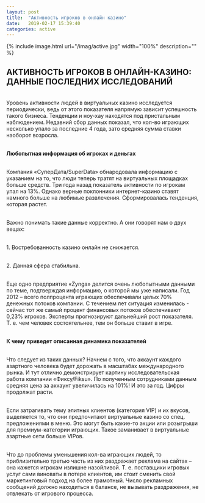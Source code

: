 ```yaml
---
layout: post
title:  "Активность игроков в онлайн казино"
date:   2019-02-17 15:39:40
categories: active
---
```


{% include image.html url="/imag/active.jpg" width="100%" description="" %}

## АКТИВНОСТЬ ИГРОКОВ В ОНЛАЙН-КАЗИНО: ДАННЫЕ ПОСЛЕДНИХ ИССЛЕДОВАНИЙ

<br>Уровень активности людей в виртуальных казино исследуется периодически, ведь от этого показателя напрямую зависит успешность такого бизнеса. Тенденции и ноу-хау находятся под пристальным наблюдением. Недавний сбор данных показал, что кол-во играющих несколько упало за последние 4 года, зато средняя сумма ставки наоборот возросла.

<br><strong>Любопытная информация об игроках и деньгах</strong>

<br>Компания «СуперДата/SuperData» обнародовала информацию с указанием на то, что люди теперь тратят на виртуальных площадках больше средств. Три года назад показатель активности по игрокам упал на 13%. Однако верные поклонники интернет-казино ставят намного больше на любимые развлечения. Сформировалась тенденция, которая растет.

<br>Важно понимать такие данные корректно. А они говорят нам о двух вещах:

<br>1.	Востребованность казино онлайн не снижается.

<br>2.	Данная сфера стабильна.

<br>Еще одно предприятие «Zynga» делится очень любопытными данными по теме, подтверждая информацию, о которой мы уже написали. Год 2012 – всего полпроцента играющих обеспечивали целых 70% денежных потоков компании. С течением лет ситуация изменилась - сейчас тот же самый процент финансовых потоков обеспечивают 0,23% игроков. Эксперты прогнозируют дальнейший рост показателя. Т. е. чем человек состоятельнее, тем он больше ставит в игре.

<br><strong>К чему приведет описанная динамика показателей</strong>

<br>Что следует из таких данных? Начнем с того, что аккаунт каждого азартного человека будет дорожать в масштабах международного рынка. И тут отлично демонстрирует картину исследовательская работа компании «Фиксу/Fiksu». По полученным сотрудниками данным средняя цена за аккаунт увеличилась на 101%! И это за год. Цифры продолжат расти.

<br>Если затрагивать тему элитных клиентов (категория VIP) и их вкусов, выделяется то, что они предпочитают виртуальные казино со спец. предложениями в меню. Это могут быть какие-то акции или розыгрыши для премиум-категории играющих. Такое заманивает в виртуальные азартные сети больше VIPов.

<br>Что до проблемы уменьшения кол-ва играющих людей, то приблизительно третью часть из них раздражает реклама на сайтах – она кажется игрокам излишне назойливой. Т. е. поставщики игровых услуг сами виноваты в потере клиентов, им стоит сменить свой маркетинговый подход на более грамотный. Число рекламных сообщений должно находиться в балансе, не вызывать раздражения, не отвлекать от игрового процесса. 

